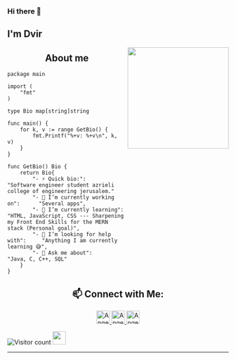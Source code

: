### Hi there 👋<h2> I'm Dvir</h2>

<img align='right' src="https://media3.giphy.com/media/VTtANKl0beDFQRLDTh/giphy.gif?cid=ecf05e47z0ih9328sfrdvjlejycwvvbiy3kqr6ew07o4wvdj&rid=giphy.gif" width="230">

<h2 align="center">About me</h2>

```golang
package main

import (
	"fmt"
)

type Bio map[string]string

func main() {
	for k, v := range GetBio() {
		fmt.Printf("%+v: %+v\n", k, v)
	}
}

func GetBio() Bio {
	return Bio{
		"- ⚡ Quick bio:":                    "Software engineer student azrieli college of engineering jerusalem."
		"- 🔭 I’m currently working on":      "Several apps",
		"- 🌱 I’m currently learning":        "HTML, JavaScript, CSS --- Sharpening my Front End Skills for the MERN stack (Personal goal)",
		"- 🤔 I’m looking for help with":     "Anything I am currently learning 😅",
		"- 💬 Ask me about":                  "Java, C, C++, SQL"
	}
}
```
<h2 align="center">📫 Connect with Me:</h2>

<p align="center">
  <a href="https://dev.to/anhello">
    <img src="https://d2fltix0v2e0sb.cloudfront.net/dev-badge.svg" alt="Angel Santiago Jaime Zavala's DEV Profile" height="30" width="30">
  </a>

  <a href="https://www.linkedin.com/in/angel-santiago-jaime-zavala-601813199/">
    <img src="https://www.vectorlogo.zone/logos/linkedin/linkedin-icon.svg" alt="Angel Santiago Jaime Zavala's LinkedIn Profile" height="30" width="30">
  </a>

  <a href="https://stackoverflow.com/users/2946413/angel-santiago-jaime-zavala?tab=profile">
    <img src="https://www.vectorlogo.zone/logos/stackoverflow/stackoverflow-icon.svg" alt="Angel Santiago Jaime Zavala's Stack Overflow Profile" height="30" width="30">
  </a>

</p>





![Visitor count](https://visitor-badge.laobi.icu/badge?page_id=shivam0110.shivam0110)   <img src="https://media.giphy.com/media/dxn6fRlTIShoeBr69N/giphy.gif" width="30">





<hr>
